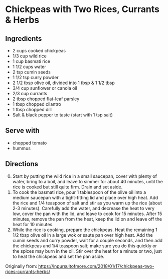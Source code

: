 Chickpeas with Two Rices, Currants & Herbs
=========

Ingredients
-----------
 * 2 cups cooked chickpeas
 * 1/3 cup wild rice
 * 1 cup basmati rice
 * 1 1/2 cups water
 * 2 tsp cumin seeds
 * 1 1/2 tsp curry powder
 * 2 1/2 tbsp olive oil, divided into 1 tbsp & 1 1/2 tbsp
 * 3/4 cup sunflower or canola oil
 * 2/3 cup currants
 * 2 tbsp chopped flat-leaf parsley
 * 1 tbsp chopped cilantro
 * 1 tbsp chopped dill
 * Salt & black pepper to taste (start with 1 tsp salt)

Serve with
-----------
 * chopped tomato
 * hummus

Directions
---------
 0. Start by putting the wild rice in a small saucepan, cover with plenty of water, bring to a boil, and leave to simmer for about 40 minutes, until the rice is cooked but still quite firm. Drain and set aside.
 1. To cook the basmati rice, pour 1 tablespoon of the olive oil into a medium saucepan with a tight-fitting lid and place over high heat. Add the rice and 1/4 teaspoon of salt and stir as you warm up the rice (about 2-3 minutes). Carefully add the water, and decrease the heat to very low, cover the pan with the lid, and leave to cook for 15 minutes. After 15 minutes, remove the pan from the heat, keep the lid on and leave off the heat for 10 minutes.
 2. While the rice is cooking, prepare the chickpeas. Heat the remaining 1 1/2 tbsp olive oil in a large wok or saute pan over high heat. Add the cumin seeds and curry powder, wait for a couple seconds, and then add the chickpeas and 1/4 teaspoon salt; make sure you do this quickly or the spices may burn in the oil. Stir over the heat for a minute or two, just to heat the chickpeas and set the pan aside.

Originally from:
  https://inpursuitofmore.com/2018/01/17/chickpeas-two-rices-currants-herbs/
